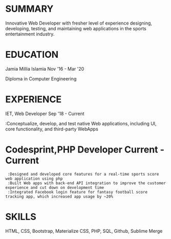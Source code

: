# SUMMARY
Innovative Web Developer with fresher level of experience designing, developing, testing,
and maintaining web applications in the sports entertainment industry. 

# EDUCATION
Jamia Millia Islamia                               Nov '16 - Mar '20

Diploma in Computer Engineering

# EXPERIENCE
IET, Web Developer                                 Sep '18 - Current
     
   :Conceptualize, develop, and test native Web applications, including UI,
    core functionality, and third-party WebApps
     
# Codesprint,PHP Developer                         Current - Current
     :Designed and developed core features for a real-time sports score web application using php 
     :Built Web apps with back-end API integration to improve the customer experience and cut down on development time
     :Integrated Facebook login feature for fantasy football score tracking app, which increased app usage by ~20%
# SKILLS
   HTML, CSS, Bootstrap, Materialize CSS, 
   PHP, SQL, Github, Sublime Merge
